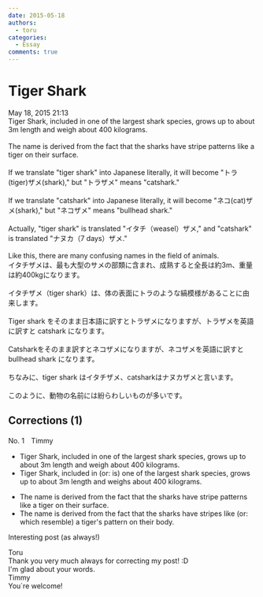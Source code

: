 ```yaml
---
date: 2015-05-18
authors:
  - toru
categories:
  - Essay
comments: true
---
```


# Tiger Shark
<div class="date">May 18, 2015 21:13</div>
<div id="post"><div id="body_show_ori">
Tiger Shark, included in one of the largest shark species, grows up to about 3m length and weigh about 400 kilograms.<br/><br/>The name is derived from the fact that the sharks have stripe patterns like a tiger on their surface.<br/><br/>If we translate "tiger shark" into Japanese literally, it will become "トラ(tiger)ザメ(shark)," but "トラザメ" means "catshark."<br/><br/>If we translate "catshark" into Japanese literally, it will become "ネコ(cat)ザメ(shark)," but "ネコザメ" means "bullhead shark."<br/><br/>Actually, "tiger shark" is translated "イタチ（weasel）ザメ," and "catshark" is translated "ナヌカ（7 days）ザメ."<br/><br/>Like this, there are many confusing names in the field of animals.
</div></div>

<!-- more -->

<div id="post_ja"><div id="body_show_mo">
イタチザメは、最も大型のサメの部類に含まれ、成熟すると全長は約3m、重量は約400kgになります。<br/><br/>イタチザメ（tiger shark）は、体の表面にトラのような縞模様があることに由来します。<br/><br/>Tiger shark をそのまま日本語に訳すとトラザメになりますが、トラザメを英語に訳すと catshark になります。<br/><br/>Catsharkをそのまま訳すとネコザメになりますが、ネコザメを英語に訳すと bullhead shark になります。<br/><br/>ちなみに、tiger shark はイタチザメ、catsharkはナヌカザメと言います。<br/><br/>このように、動物の名前には紛らわしいものが多いです。
</div></div>

## Corrections (1)
<div id="block"><div class="first_name"> No. 1　<span class="just_name">Timmy</span></div><div id="block2">
<ul class="correction_field">
<li class="incorrect">Tiger Shark, included in one of the largest shark species, grows up to about 3m length and weigh about 400 kilograms.</li>
<li class="corrected correct">
Tiger Shark, included in (or: <span class="f_blue">is</span>) one of the largest shark species, grows up to about 3m length and weigh<span class="f_blue">s</span> about 400 kilograms.
</li>
</ul>
<ul class="correction_field">
<li class="incorrect">The name is derived from the fact that the sharks have stripe patterns like a tiger on their surface.</li>
<li class="corrected correct">
The name is derived from the fact that the sharks have stripe<span class="f_blue">s</span> like (or: <span class="f_blue">which resemble</span>) a tiger's pattern on their <span class="f_blue">body</span>. 
</li>
</ul>
<p class="comment_small">
 Interesting post (as always!)
</p>

</div><div class="name"><span class="just_name">Toru</span><br>
Thank you very much always for correcting my post! :D<br/>I'm glad about your words.
</div>
<div class="name"><span class="just_name">Timmy</span><br>
You`re welcome!
</div>
</div>

